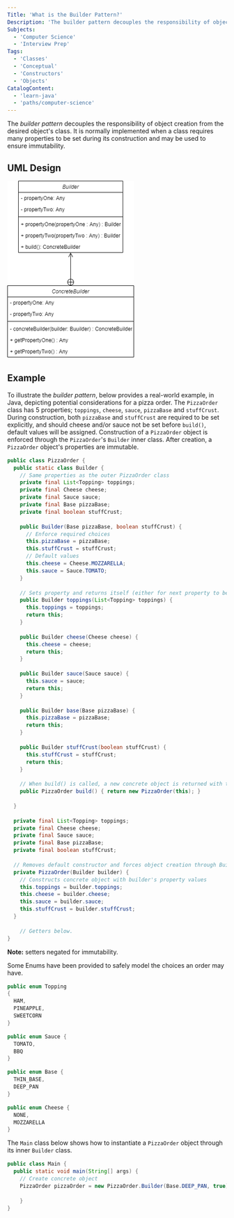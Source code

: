 ```yaml
---
Title: 'What is the Builder Pattern?'
Description: 'The builder pattern decouples the responsibility of object creation from the desired objects class.'
Subjects:
  - 'Computer Science'
  - 'Interview Prep'
Tags:
  - 'Classes'
  - 'Conceptual'
  - 'Constructors'
  - 'Objects'
CatalogContent:
  - 'learn-java'
  - 'paths/computer-science'
---
```


The _builder pattern_ decouples the responsibility of object creation from the desired object's class. It is normally implemented when a class requires many properties to be set during its construction and may be used to ensure immutability.

## UML Design

![UML diagram of a builder](media/builder-uml.png)

## Example

To illustrate the _builder pattern_, below provides a real-world example, in Java, depicting potential considerations for a pizza order. The
`PizzaOrder` class has 5 properties; `toppings`, `cheese`, `sauce`, `pizzaBase` and `stuffCrust`. During construction, both `pizzaBase` and
`stuffCrust` are required to be set explicitly, and should cheese and/or sauce not be set before `build()`, default values will be assigned.
Construction of a `PizzaOrder` object is enforced through the `PizzaOrder`'s `Builder` inner class. After creation, a `PizzaOrder` object's properties
are immutable.

```java
public class PizzaOrder {
  public static class Builder {
    // Same properties as the outer PizzaOrder class
    private final List<Topping> toppings;
    private final Cheese cheese;
    private final Sauce sauce;
    private final Base pizzaBase;
    private final boolean stuffCrust;

    public Builder(Base pizzaBase, boolean stuffCrust) {
      // Enforce required choices
      this.pizzaBase = pizzaBase;
      this.stuffCrust = stuffCrust;
      // Default values
      this.cheese = Cheese.MOZZARELLA;
      this.sauce = Sauce.TOMATO;
    }

    // Sets property and returns itself (either for next property to be set, or build() to be invoked)
    public Builder toppings(List<Topping> toppings) {
      this.toppings = toppings;
      return this;
    }

    public Builder cheese(Cheese cheese) {
      this.cheese = cheese;
      return this;
    }

    public Builder sauce(Sauce sauce) {
      this.sauce = sauce;
      return this;
    }

    public Builder base(Base pizzaBase) {
      this.pizzaBase = pizzaBase;
      return this;
    }

    public Builder stuffCrust(boolean stuffCrust) {
      this.stuffCrust = stuffCrust;
      return this;
    }

    // When build() is called, a new concrete object is returned with the desired properties set
    public PizzaOrder build() { return new PizzaOrder(this); }

  }

  private final List<Topping> toppings;
  private final Cheese cheese;
  private final Sauce sauce;
  private final Base pizzaBase;
  private final boolean stuffCrust;

  // Removes default constructor and forces object creation through Builder inner class
  private PizzaOrder(Builder builder) {
    // Constructs concrete object with builder's property values
    this.toppings = builder.toppings;
    this.cheese = builder.cheese;
    this.sauce = builder.sauce;
    this.stuffCrust = builder.stuffCrust;
  }

    // Getters below.
}
```

**Note:** setters negated for immutability.

Some Enums have been provided to safely model the choices an order may have.

```java
public enum Topping
{
  HAM,
  PINEAPPLE,
  SWEETCORN
}
```

```java
public enum Sauce {
  TOMATO,
  BBQ
}
```

```java
public enum Base {
  THIN_BASE,
  DEEP_PAN
}
```

```java
public enum Cheese {
  NONE,
  MOZZARELLA
}
```

The `Main` class below shows how to instantiate a `PizzaOrder` object through its inner `Builder` class.

```java
public class Main {
  public static void main(String[] args) {
    // Create concrete object
    PizzaOrder pizzaOrder = new PizzaOrder.Builder(Base.DEEP_PAN, true).sauce(Sauce.BBQ)
                                                                       .build();
    }
}
```
